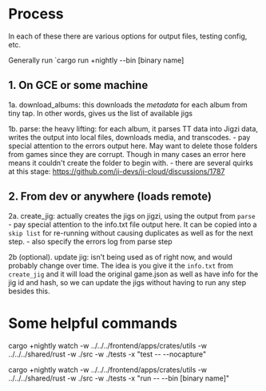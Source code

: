 # Process

In each of these there are various options for output files, testing config, etc.

Generally run `cargo run +nightly --bin [binary name]

## 1. On GCE or some machine
1a. download_albums: this downloads the _metadata_ for each album from tiny tap. In other words, gives us the list of available jigs

1b. parse: the heavy lifting: for each album, it parses TT data into Jigzi data, writes the output into local files, downloads media, and transcodes.
    - pay special attention to the errors output here. May want to delete those folders from games since they are corrupt. Though in many cases an error here means it couldn't create the folder to begin with.
    - there are several quirks at this stage: https://github.com/ji-devs/ji-cloud/discussions/1787

## 2. From dev or anywhere (loads remote)
2a. create_jig: actually creates the jigs on jigzi, using the output from `parse`
    - pay special attention to the info.txt file output here. It can be copied into a `skip list` for re-running without causing duplicates as well as for the next step.
    - also specify the errors log from parse step

2b (optional). update jig: isn't being used as of right now, and would probably change over time. The idea is you give it the `info.txt` from `create_jig` and it will load the original game.json as well as have info for the jig id and hash, so we can update the jigs without having to run any step besides this.

# Some helpful commands
cargo +nightly watch -w ../../../frontend/apps/crates/utils -w ../../../shared/rust -w ./src -w ./tests -x "test -- --nocapture"

cargo +nightly watch -w ../../../frontend/apps/crates/utils -w ../../../shared/rust -w ./src -w ./tests -x "run -- --bin [binary name]"
